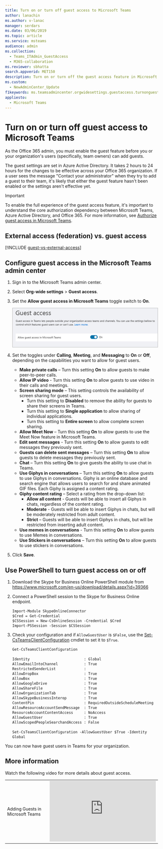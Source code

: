 ```yaml
---
title: Turn on or turn off guest access to Microsoft Teams
author: lanachin
ms.author: v-lanac
manager: serdars
ms.date: 03/06/2019
ms.topic: article
ms.service: msteams
audience: admin
ms.collection: 
  - Teams_ITAdmin_GuestAccess
  - M365-collaboration
ms.reviewer: sbhatta
search.appverid: MET150
description: Turn on or turn off the guest access feature in Microsoft Teams.
ms.custom: 
  - NewAdminCenter_Update
f1keywords: ms.teamsadmincenter.orgwidesettings.guestaccess.turnonguestaccessarticle
appliesto: 
  - Microsoft Teams
---
```


Turn on or turn off guest access to Microsoft Teams
===================================================

As the Office 365 admin, you must enable the guest feature before you or your organization's users (specifically, team owners) can add guests.

The guest settings are set in Azure Active Directory. It takes 2 hours to 24 hours for the changes to be effective across your Office 365 organization. If a user sees the message "Contact your administrator" when they try to add a guest to their team, it's likely that either the guest feature hasn't been enabled or the settings aren't effective yet.

> [!IMPORTANT]
> To enable the full experience of the guest access feature, it's important to understand the core authorization dependency between Microsoft Teams, Azure Active Directory, and Office 365. For more information, see [Authorize guest access in Microsoft Teams](Teams-dependencies.md).

## External access (federation) vs. guest access

[!INCLUDE [guest-vs-external-access](includes/guest-vs-external-access.md)]

## Configure guest access in the Microsoft Teams admin center

1.	Sign in to the Microsoft Teams admin center.

2.	Select **Org-wide settings** > **Guest access**.

3. Set the **Allow guest access in Microsoft Teams** toggle switch to **On**.

    ![Allow guest access switch set to On ](media/set-up-guests-image1.png)

4.	Set the toggles under **Calling**, **Meeting**, and **Messaging** to **On** or **Off**, depending on the capabilities you want to allow for guest users.

    - **Make private calls** – Turn this setting **On** to allow guests to make peer-to-peer calls.
    - **Allow IP video** - Turn this setting **On** to allow guests to use video in their calls and meetings.
    - **Screen sharing mode** – This setting controls the availability of screen sharing for guest users. 
       - Turn this setting to **Disabled** to remove the ability for guests to share their screens in Teams. 
       - Turn this setting to **Single application** to allow sharing of individual applications. 
       - Turn this setting to **Entire screen** to allow complete screen sharing.
    - **Allow Meet Now** – Turn this setting **On** to allow guests to use the Meet Now feature in Microsoft Teams.
    - **Edit sent messages** - Turn this setting **On** to allow guests to edit messages they previously sent.
    - **Guests can delete sent messages** – Turn this setting **On** to allow guests to delete messages they previously sent.
    - **Chat** – Turn this setting **On** to give guests the ability to use chat in Teams.
    - **Use Giphys in conversations** – Turn this setting **On** to allow guests to use Giphys in conversations. Giphy is an online database and search engine that allows users to search for and share animated GIF files. Each Giphy is assigned a content rating.
    - **Giphy content rating** –  Select a rating from the drop-down list:
       - **Allow all content** - Guests will be able to insert all Giphys in chats, regardless of the content rating.
       - **Moderate** - Guests will be able to insert Giphys in chats, but will be moderately restricted from adult content.
       - **Strict** – Guests will be able to insert Giphys in chats, but will be restricted from inserting adult content.
    - **Use memes in conversations** - Turn this setting **On** to allow guests to use Memes in conversations.
    - **Use Stickers in conversations** – Turn this setting **On** to allow guests to use stickers in conversations. 


5.	Click **Save**.

## Use PowerShell to turn guest access on or off

1.	Download the Skype for Business Online PowerShell module from https://www.microsoft.com/en-us/download/details.aspx?id=39366
 
2.	Connect a PowerShell session to the Skype for Business Online endpoint.

    ```
    Import-Module SkypeOnlineConnector
    $Cred = Get-Credential
    $CSSession = New-CsOnlineSession -Credential $Cred
    Import-PSSession -Session $CSSession
    ```
3.	Check your configuration and if `AllowGuestUser` is `$False`, use the [Set-CsTeamsClientConfiguration](https://docs.microsoft.com/powershell/module/skype/set-csteamsclientconfiguration?view=skype-ps) cmdlet to set it to `$True`.

    ```
    Get-CsTeamsClientConfiguration

    Identity                         : Global
    AllowEmailIntoChannel            : True
    RestrictedSenderList             :
    AllowDropBox                     : True
    AllowBox                         : True
    AllowGoogleDrive                 : True
    AllowShareFile                   : True
    AllowOrganizationTab             : True
    AllowSkypeBusinessInterop        : True
    ContentPin                       : RequiredOutsideScheduleMeeting
    AllowResourceAccountSendMessage  : True
    ResourceAccountContentAccess     : NoAccess
    AllowGuestUser                   : True
    AllowScopedPeopleSearchandAccess : False
    
    Set-CsTeamsClientConfiguration -AllowGuestUser $True -Identity Global
    ```
You can now have guest users in Teams for your organization.

## More information

Watch the following video for more details about guest access.

|  |  |
|---------|---------|
| Adding Guests in Microsoft Teams   | <iframe width="350" height="200" src="https://www.youtube.com/embed/1daMBDyBLZc" frameborder="0" allowfullscreen></iframe>   | 
